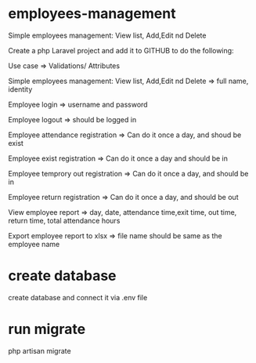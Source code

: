 # employees-management
Simple employees management: View list, Add,Edit nd Delete

Create a php Laravel project and add it to GITHUB to do the following:	
	
Use case	=> Validations/ Attributes

Simple employees management: View list, Add,Edit nd Delete => full name, identity

Employee login	=> username and password

Employee logout => should be logged in

Employee attendance registration => Can do it once a day, and shoud be exist

Employee exist registration => Can do it once a day and should be in

Employee temprory out registration => Can do it once a day, and should be in

Employee return registration => Can do it once a day, and should be out

View employee report => day, date, attendance time,exit time, out time, return time, total attendance hours

Export employee report to xlsx => file name should be same as the employee name

# create database
create database and connect it via .env file
# run migrate 
php artisan migrate
